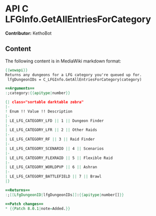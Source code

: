 # API C LFGInfo.GetAllEntriesForCategory

**Contributor:** KethoBot

## Content

The following content is in MediaWiki markdown format:

```mediawiki
{{wowapi}}
Returns any dungeons for a LFG category you're queued up for.
 lfgDungeonIDs = C_LFGInfo.GetAllEntriesForCategory(category)

==Arguments==
:;category:{{apitype|number}}

{| class="sortable darktable zebra"
|-
! Enum !! Value !! Description
|-
| LE_LFG_CATEGORY_LFD || 1 || Dungeon Finder
|-
| LE_LFG_CATEGORY_LFR || 2 || Other Raids
|-
| LE_LFG_CATEGORY_RF || 3 || Raid Finder
|-
| LE_LFG_CATEGORY_SCENARIO || 4 || Scenarios
|-
| LE_LFG_CATEGORY_FLEXRAID || 5 || Flexible Raid
|-
| LE_LFG_CATEGORY_WORLDPVP || 6 || Ashran
|-
| LE_LFG_CATEGORY_BATTLEFIELD || 7 || Brawl
|}

==Returns==
:;[[LfgDungeonID|lfgDungeonIDs]]:{{apitype|number[]}}

==Patch changes==
* {{Patch 8.0.1|note=Added.}}
```